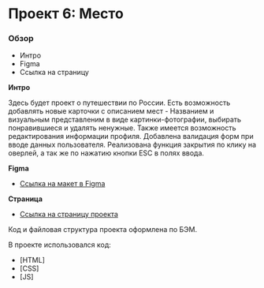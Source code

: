 # Проект 6: Место


### Обзор
* Интро
* Figma
* Ссылка на страницу

**Интро**

Здесь будет проект о путешествии по России.
Есть возможность добавлять новые карточки с описанием мест - Названием и визуальным представленим в виде картинки-фотографии,
выбирать понравившиеся и удалять ненужные.
Также имеется возможность редактирования информации профиля.
Добавлена валидация форм при вводе данных пользователя.
Реализована функция закрытия по клику на оверлей, а так же по нажатию кнопки ESC в полях ввода.

**Figma**

* [Ссылка на макет в Figma](https://www.figma.com/file/nlYpT4VhFiwimn2YlncrcF/JavaScript.-Sprint-5?node-id=0%3A1)

**Страница**

* [Ссылка на страницу проекта](https://urchrr.github.io/mesto/index.html)

Код и файловая структура проекта оформлена по БЭМ.

В проекте использовался код:
- [HTML]
- [CSS]
- [JS]
